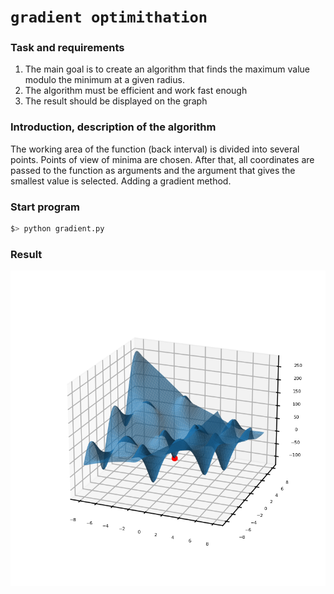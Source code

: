 # `gradient optimithation`
### Task and requirements
1. The main goal is to create an algorithm that finds the maximum value modulo the minimum at a given radius.
2. The algorithm must be efficient and work fast enough
3. The result should be displayed on the graph

### Introduction, description of the algorithm
The working area of the function (back interval) is divided into several points. Points of view of minima are chosen. After that, all coordinates are passed to the function as arguments and the argument that gives the smallest value is selected. Adding a gradient method.

### Start program
```bash
$> python gradient.py
```

### Result
![Graph](./result.png)
